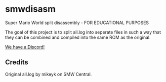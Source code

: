 # smwdisasm #
Super Mario World split disassembly - FOR EDUCATIONAL PURPOSES

The goal of this project is to split all.log into seperate files in such a way that they can be combined and compiled into the same ROM as the original.

[We have a Discord!](https://discord.gg/t5Q2nVp)

## Credits ##
Original all.log by mikeyk on SMW Central.

